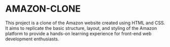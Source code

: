 # AMAZON-CLONE
This project is a clone of the Amazon website created using HTML and CSS. It aims to replicate the basic structure, layout, and styling of the Amazon platform to provide a hands-on learning experience for front-end web development enthusiasts.
